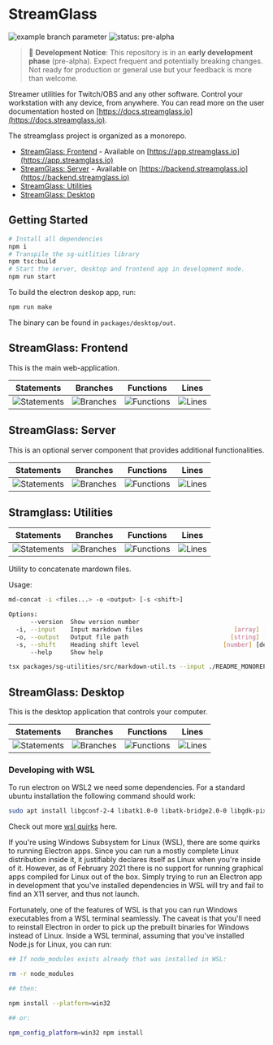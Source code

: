 <!-- Source: ./README_MONOREPO_ROOT.md -->

# StreamGlass

![example branch parameter](https://github.com/ggcaponetto/streamglass/actions/workflows/main.yml/badge.svg?branch=main)
![status: pre-alpha](https://img.shields.io/badge/pre--alpha-active_development-green)

> 🚧 **Development Notice**: This repository is in an **early development phase** (pre-alpha). Expect frequent and potentially breaking changes. Not ready for production or general use but your feedback is more than welcome.

Streamer utilities for Twitch/OBS and any other software. Control your workstation with any device, from anywhere.
You can read more on the user documentation hosted on [https://docs.streamglass.io](https://docs.streamglass.io).

The streamglass project is organized as a monorepo.

- [StreamGlass: Frontend](./packages/frontend/README.md) - Available on [https://app.streamglass.io](https://app.streamglass.io)
- [StreamGlass: Server](./packages/server/README.md) - Available on [https://backend.streamglass.io](https://backend.streamglass.io)
- [StreamGlass: Utilities](./packages/sg-utilities/README.md)
- [StreamGlass: Desktop](./packages/desktop/README.md)

## Getting Started

```bash
# Install all dependencies
npm i
# Transpile the sg-uitlities library
npm tsc:build
# Start the server, desktop and frontend app in development mode.
npm run start
```

To build the electron deskop app, run:

```bash
npm run make
```

The binary can be found in `packages/desktop/out`.


<!-- Source: ./packages/frontend/README.md -->

## StreamGlass: Frontend

This is the main web-application.

| Statements                  | Branches                | Functions                 | Lines             |
| --------------------------- | ----------------------- | ------------------------- | ----------------- |
| ![Statements](https://img.shields.io/badge/statements-1.45%25-red.svg?style=flat) | ![Branches](https://img.shields.io/badge/branches-20%25-red.svg?style=flat) | ![Functions](https://img.shields.io/badge/functions-20%25-red.svg?style=flat) | ![Lines](https://img.shields.io/badge/lines-1.45%25-red.svg?style=flat) |


<!-- Source: ./packages/server/README.md -->

## StreamGlass: Server

This is an optional server component that provides additional functionalities.

| Statements                  | Branches                | Functions                 | Lines             |
| --------------------------- | ----------------------- | ------------------------- | ----------------- |
| ![Statements](https://img.shields.io/badge/statements-33.57%25-red.svg?style=flat) | ![Branches](https://img.shields.io/badge/branches-62.5%25-red.svg?style=flat) | ![Functions](https://img.shields.io/badge/functions-47.05%25-red.svg?style=flat) | ![Lines](https://img.shields.io/badge/lines-33.57%25-red.svg?style=flat) |


<!-- Source: ./packages/sg-utilities/README.md -->

## Stramglass: Utilities

| Statements                  | Branches                | Functions                 | Lines             |
| --------------------------- | ----------------------- | ------------------------- | ----------------- |
| ![Statements](https://img.shields.io/badge/statements-81.25%25-yellow.svg?style=flat) | ![Branches](https://img.shields.io/badge/branches-76.47%25-red.svg?style=flat) | ![Functions](https://img.shields.io/badge/functions-83.33%25-yellow.svg?style=flat) | ![Lines](https://img.shields.io/badge/lines-81.25%25-yellow.svg?style=flat) |

Utility to concatenate mardown files.

Usage:

```bash
md-concat -i <files...> -o <output> [-s <shift>]

Options:
      --version  Show version number                                   [boolean]
  -i, --input    Input markdown files                         [array] [required]
  -o, --output   Output file path                            [string] [required]
  -s, --shift    Heading shift level                       [number] [default: 1]
      --help     Show help                                             [boolean]
```

```bash
tsx packages/sg-utilities/src/markdown-util.ts --input ./README_MONOREPO_ROOT.md ./packages/frontend/README.md ./packages/server/README.md ./packages/sg-utilities/README.md --output ./README.md
```


<!-- Source: ./packages/desktop/README.md -->

## StreamGlass: Desktop

This is the desktop application that controls your computer.

| Statements                  | Branches                | Functions                 | Lines             |
| --------------------------- | ----------------------- | ------------------------- | ----------------- |
| ![Statements](https://img.shields.io/badge/statements-0%25-red.svg?style=flat) | ![Branches](https://img.shields.io/badge/branches-44.44%25-red.svg?style=flat) | ![Functions](https://img.shields.io/badge/functions-44.44%25-red.svg?style=flat) | ![Lines](https://img.shields.io/badge/lines-0%25-red.svg?style=flat) |

### Developing with WSL

To run electron on WSL2 we need some dependencies. For a standard ubuntu installation the following command should work:

```bash
sudo apt install libgconf-2-4 libatk1.0-0 libatk-bridge2.0-0 libgdk-pixbuf2.0-0 libgtk-3-0 libgbm-dev libnss3-dev libxss-dev
```

Check out more [wsl quirks](https://www.electronforge.io/guides/developing-with-wsl) here.

If you're using Windows Subsystem for Linux (WSL), there are some quirks to running Electron apps. Since you can run a mostly complete Linux distribution inside it, it justifiably declares itself as Linux when you're inside of it. However, as of February 2021 there is no support for running graphical apps compiled for Linux out of the box. Simply trying to run an Electron app in development that you've installed dependencies in WSL will try and fail to find an X11 server, and thus not launch.

Fortunately, one of the features of WSL is that you can run Windows executables from a WSL terminal seamlessly. The caveat is that you'll need to reinstall Electron in order to pick up the prebuilt binaries for Windows instead of Linux. Inside a WSL terminal, assuming that you've installed Node.js for Linux, you can run:

```bash
## If node_modules exists already that was installed in WSL:

rm -r node_modules

## then:

npm install --platform=win32

## or:

npm_config_platform=win32 npm install
```